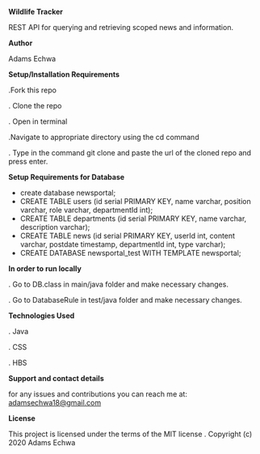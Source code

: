 **Wildlife Tracker**

REST API for querying and retrieving scoped news and information.

**Author**

Adams Echwa

**Setup/Installation Requirements**

.Fork this repo

. Clone the repo

. Open in terminal

.Navigate to appropriate directory using the cd command

. Type in the command git clone and paste the url of the cloned repo and press enter.

**Setup Requirements for Database**

- create database newsportal;
- CREATE TABLE users (id serial PRIMARY KEY, name varchar, position varchar, role varchar, departmentId int);
- CREATE TABLE departments (id serial PRIMARY KEY, name varchar, description varchar);
- CREATE TABLE news (id serial PRIMARY KEY, userId int, content varchar, postdate timestamp, departmentId int, type varchar);
- CREATE DATABASE newsportal_test WITH TEMPLATE newsportal;

**In order to run locally**

. Go to DB.class in main/java folder and make necessary changes.

. Go to DatabaseRule in test/java folder and make necessary changes.

**Technologies Used**

. Java

. CSS

. HBS

**Support and contact details**

for any issues and contributions you can reach me at: adamsechwa18@gmail.com

**License**

This project is licensed under the terms of the MIT license . Copyright (c) 2020 Adams Echwa